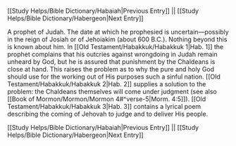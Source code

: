 [[Study Helps/Bible Dictionary/Habaiah|Previous Entry]]  ||  [[Study Helps/Bible Dictionary/Habergeon|Next Entry]]

 A prophet of Judah. The date at which he prophesied is uncertain—possibly in the reign of Josiah or of Jehoiakim (about 600 B.C.). Nothing beyond this is known about him. In [[Old Testament/Habakkuk/Habakkuk 1|Hab. 1]] the prophet complains that his outcries against wrongdoing in Judah remain unheard by God, but he is assured that punishment by the Chaldeans is close at hand. This raises the problem as to why the pure and holy God should use for the working out of His purposes such a sinful nation. [[Old Testament/Habakkuk/Habakkuk 2|Hab. 2]] supplies a solution to the problem: the Chaldeans themselves will come under judgment (see also [[Book of Mormon/Mormon/Mormon 4#^verse-5|Morm. 4:5]]). [[Old Testament/Habakkuk/Habakkuk 3|Hab. 3]] contains a lyrical poem describing the coming of Jehovah to judge and to deliver His people.

[[Study Helps/Bible Dictionary/Habaiah|Previous Entry]]  ||  [[Study Helps/Bible Dictionary/Habergeon|Next Entry]]